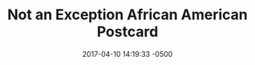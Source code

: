 ---
layout: item
category: item
id: "#0034"
loc: "034000"
title: "Not an Exception African American Postcard"
permalink: /exception-african-american-postcard/
store: true
price:
    amount: 0.10
    text: "$0.10"
size: '4″ x 6″'

date: 2017-04-10 14:19:33 -0500

front-pic: exception-african-american-postcard-front.jpg
social-pic: exception-african-american-postcard-social.jpg

issues: Abortion
type: Other
target-age: Teens, Young Adults, Adults
target-audience: African American Community, Church Groups, College Students, Pro-life Organizations, Sidewalk Counselors
language: English

comment: true
share: true
no-description: true
---